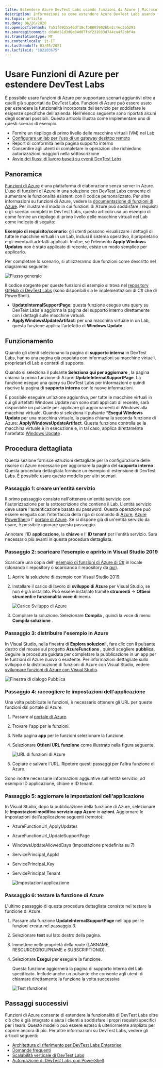 ```yaml
---
title: Estendere Azure DevTest Labs usando funzioni di Azure | Microsoft Docs
description: Informazioni su come estendere Azure DevTest Labs usando funzioni di Azure.
ms.topic: article
ms.date: 06/26/2020
ms.openlocfilehash: 7a51f0935540df18cfb8805902bbe2c4ec365291
ms.sourcegitcommit: dda0d51d3d0e34d07faf231033d744ca4f2bbf4a
ms.translationtype: MT
ms.contentlocale: it-IT
ms.lasthandoff: 03/05/2021
ms.locfileid: "102203675"
---
```

# <a name="use-azure-functions-to-extend-devtest-labs"></a>Usare Funzioni di Azure per estendere DevTest Labs
È possibile usare funzioni di Azure per supportare scenari aggiuntivi oltre a quelli già supportati da DevTest Labs. Funzioni di Azure può essere usato per estendere la funzionalità incorporata del servizio per soddisfare le esigenze specifiche dell'azienda. Nell'elenco seguente sono riportati alcuni degli scenari possibili. Questo articolo illustra come implementare uno di questi scenari di esempio.

- Fornire un riepilogo di primo livello delle macchine virtuali (VM) nel Lab
- [Configurare un lab per l'uso di un gateway desktop remoto](configure-lab-remote-desktop-gateway.md)
- Report di conformità nella pagina supporto interno
- Consentire agli utenti di completare le operazioni che richiedono autorizzazioni maggiori nella sottoscrizione
- [Avvio dei flussi di lavoro basati su eventi DevTest Labs](https://github.com/RogerBestMsft/DTL-SecureArtifactData)

## <a name="overview"></a>Panoramica
[Funzioni di Azure](../azure-functions/functions-overview.md) è una piattaforma di elaborazione senza server in Azure. L'uso di funzioni di Azure in una soluzione con DevTest Labs consente di aumentare le funzionalità esistenti con il codice personalizzato. Per altre informazioni su funzioni di Azure, vedere la [documentazione di funzioni di Azure](../azure-functions/functions-overview.md). Per illustrare il modo in cui funzioni di Azure può soddisfare i requisiti o gli scenari completi in DevTest Labs, questo articolo usa un esempio di come fornire un riepilogo di primo livello delle macchine virtuali nel Lab come indicato di seguito:

**Esempio di requisito/scenario**: gli utenti possono visualizzare i dettagli di tutte le macchine virtuali in un Lab, inclusi il sistema operativo, il proprietario e gli eventuali artefatti applicati.  Inoltre, se l'elemento **Apply Windows Updates** non è stato applicato di recente, esiste un modo semplice per applicarlo.

Per completare lo scenario, si utilizzeranno due funzioni come descritto nel diagramma seguente:  

![Flusso generale](./media/extend-devtest-labs-azure-functions/flow.png)

Il codice sorgente per queste funzioni di esempio si trova nel [repository GitHub di DevTest Labs](https://github.com/Azure/azure-devtestlab/tree/master/samples/DevTestLabs/AzureFunctions) (sono disponibili sia le implementazioni di C# che di PowerShell).

- **UpdateInternalSupportPage**: questa funzione esegue una query su DevTest Labs e aggiorna la pagina del supporto interno direttamente con i dettagli sulle macchine virtuali.
- **ApplyWindowsUpdateArtifact**: per una macchina virtuale in un Lab, questa funzione applica l'artefatto di **Windows Update** .

## <a name="how-it-works"></a>Funzionamento
Quando gli utenti selezionano la pagina di **supporto interna** in DevTest Labs, hanno una pagina già popolata con informazioni su macchine virtuali, proprietari di Lab e contatti di supporto.  

Quando si seleziona il pulsante **Seleziona qui per aggiornare** , la pagina chiama la prima funzione di Azure: **UpdateInternalSupportPage**. La funzione esegue una query su DevTest Labs per informazioni e quindi riscrive la pagina di **supporto interna** con le nuove informazioni.

È possibile eseguire un'azione aggiuntiva, per tutte le macchine virtuali in cui gli artefatti Windows Update non sono stati applicati di recente, sarà disponibile un pulsante per applicare gli aggiornamenti di Windows alla macchina virtuale. Quando si seleziona il pulsante ***Esegui Windows Update** per una macchina virtuale, la pagina chiama la seconda funzione di Azure: **ApplyWindowsUpdateArtifact**. Questa funzione controlla se la macchina virtuale è in esecuzione e, in tal caso, applica direttamente l'artefatto [Windows Update](https://github.com/Azure/azure-devtestlab/tree/master/Artifacts/windows-install-windows-updates) .

## <a name="step-by-step-walkthrough"></a>Procedura dettagliata
Questa sezione fornisce istruzioni dettagliate per la configurazione delle risorse di Azure necessarie per aggiornare la pagina del **supporto interno** . Questa procedura dettagliata fornisce un esempio di estensione di DevTest Labs. È possibile usare questo modello per altri scenari.

### <a name="step-1-create-a-service-principal"></a>Passaggio 1: creare un'entità servizio 
Il primo passaggio consiste nell'ottenere un'entità servizio con l'autorizzazione per la sottoscrizione che contiene il Lab. L'entità servizio deve usare l'autenticazione basata su password. Questa operazione può essere eseguita con l'interfaccia della riga di comando di [Azure](/cli/azure/create-an-azure-service-principal-azure-cli), [Azure PowerShell](/powershell/azure/create-azure-service-principal-azureps?view=azps-2.5.0)o l' [portale di Azure](../active-directory/develop/howto-create-service-principal-portal.md). Se si dispone già di un'entità servizio da usare, è possibile ignorare questo passaggio.

Annotare l'ID **applicazione**, la **chiave** e l' **ID tenant** per l'entità servizio. Sarà necessario più avanti in questa procedura dettagliata. 

### <a name="step-2-download-the-sample-and-open-in-visual-studio-2019"></a>Passaggio 2: scaricare l'esempio e aprirlo in Visual Studio 2019
Scaricare una copia dell' [esempio di funzioni di Azure di C#](https://github.com/Azure/azure-devtestlab/tree/master/samples/DevTestLabs/AzureFunctions/CSharp) in locale (clonando il repository o scaricando il repository da [qui](https://github.com/Azure/azure-devtestlab/archive/master.zip)).  

1. Aprire la soluzione di esempio con Visual Studio 2019.  
1. Installare il carico di lavoro di **sviluppo di Azure** per Visual Studio, se non è già installato. Può essere installato tramite **strumenti**  ->  **Ottieni strumenti e funzionalità voce di** menu.

    ![Carico Sviluppo di Azure](./media/extend-devtest-labs-azure-functions/azure-development-workload-vs.png)
1. Compilare la soluzione. Selezionare **Compila** , quindi la voce di menu **Compila soluzione** .

### <a name="step-3-deploy-the-sample-to-azure"></a>Passaggio 3: distribuire l'esempio in Azure
In Visual Studio, nella finestra di **Esplora soluzioni** , fare clic con il pulsante destro del mouse sul progetto **AzureFunctions** , quindi scegliere **pubblica**. Seguire la procedura guidata per completare la pubblicazione in un app per le funzioni di Azure nuovo o esistente. Per informazioni dettagliate sullo sviluppo e la distribuzione di funzioni di Azure con Visual Studio, vedere [sviluppare funzioni di Azure con Visual Studio](../azure-functions/functions-develop-vs.md).

![Finestra di dialogo Pubblica](./media/extend-devtest-labs-azure-functions/publish-dialog.png)


### <a name="step-4--gather-application-settings"></a>Passaggio 4: raccogliere le impostazioni dell'applicazione
Una volta pubblicate le funzioni, è necessario ottenere gli URL per queste funzioni dal portale di Azure. 

1. Passare al [portale di Azure](https://portal.azure.com). 
1. Trovare l'app per le funzioni.
1. Nella pagina **app** per le funzioni selezionare la funzione. 
1. Selezionare **Ottieni URL funzione** come illustrato nella figura seguente. 

    ![URL di funzioni di Azure](./media/extend-devtest-labs-azure-functions/function-url.png)
4. Copiare e salvare l'URL. Ripetere questi passaggi per l'altra funzione di Azure. 

Sono inoltre necessarie informazioni aggiuntive sull'entità servizio, ad esempio ID applicazione, chiave e ID tenant.


### <a name="step-5--update-application-settings"></a>Passaggio 5: aggiornare le impostazioni dell'applicazione
In Visual Studio, dopo la pubblicazione della funzione di Azure, selezionare le **Impostazioni modifica servizio app Azure** in **azioni**. Aggiornare le impostazioni dell'applicazione seguenti (remoto):

- AzureFunctionUrl_ApplyUpdates
- AzureFunctionUrl_UpdateSupportPage
- WindowsUpdateAllowedDays (impostazione predefinita su 7)
- ServicePrincipal_AppId
- ServicePrincipal_Key
- ServicePrincipal_Tenant

    ![Impostazioni applicazione](./media/extend-devtest-labs-azure-functions/application-settings.png)

### <a name="step-6-test-the-azure-function"></a>Passaggio 6: testare la funzione di Azure
L'ultimo passaggio di questa procedura dettagliata consiste nel testare la funzione di Azure.  

1. Passare alla funzione **UpdateInternalSupportPage** nell'app per le funzioni creata nel passaggio 3. 
1. Selezionare **test** sul lato destro della pagina. 
1. Immettere nelle proprietà della route (LABNAME, RESOURCEGROUPNAME e SUBSCRIPTIONID).
1. Selezionare **Esegui** per eseguire la funzione.  

    Questa funzione aggiornerà la pagina di supporto interna del Lab specificato. Include anche un pulsante che consente agli utenti di chiamare direttamente la funzione la volta successiva

    ![Test (funzione)](./media/extend-devtest-labs-azure-functions/test-function.png)

## <a name="next-steps"></a>Passaggi successivi
Funzioni di Azure consente di estendere la funzionalità di DevTest Labs oltre ciò che è già integrato e aiuta i clienti a soddisfare i propri requisiti specifici per i team. Questo modello può essere esteso & ulteriormente ampliato per coprire ancora di più.  Per altre informazioni su DevTest Labs, vedere gli articoli seguenti: 

- [Architettura di riferimento per DevTest Labs Enterprise](devtest-lab-reference-architecture.md)
- [Domande frequenti](devtest-lab-faq.md)
- [Scalabilità verticale di DevTest Labs](devtest-lab-guidance-scale.md)
- [Automazione di DevTest Labs con PowerShell](https://github.com/Azure/azure-devtestlab/tree/master/samples/DevTestLabs/Modules/Library/Tests)








